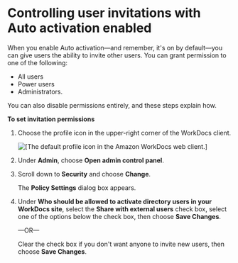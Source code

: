 # Controlling user invitations with Auto activation enabled<a name="control-invites"></a>

When you enable Auto activation—and remember, it's on by default—you can give users the ability to invite other users\. You can grant permission to one of the following:
+ All users
+ Power users
+ Administrators\.

You can also disable permissions entirely, and these steps explain how\.

**To set invitation permissions**

1. Choose the profile icon in the upper\-right corner of the WorkDocs client\.

    ![\[The default profile icon in the Amazon WorkDocs web client.\]](http://docs.aws.amazon.com/workdocs/latest/adminguide/images/wd-profile-default.png) 

1. Under **Admin**, choose **Open admin control panel**\.

1. Scroll down to **Security** and choose **Change**\.

   The **Policy Settings** dialog box appears\.

1. Under **Who should be allowed to activate directory users in your WorkDocs site**, select the **Share with external users** check box, select one of the options below the check box, then choose **Save Changes**\.

   —OR—

   Clear the check box if you don't want anyone to invite new users, then choose **Save Changes**\.
